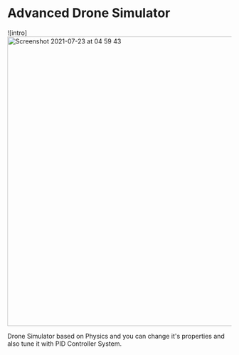 # Advanced Drone Simulator

![intro]
<img width="651" alt="Screenshot 2021-07-23 at 04 59 43" src="https://user-images.githubusercontent.com/90071182/132074312-af140b42-0e7e-4cf3-8dce-f428cec62bef.png">

Drone Simulator based on Physics and you can change it's properties and also tune it with PID Controller System.
